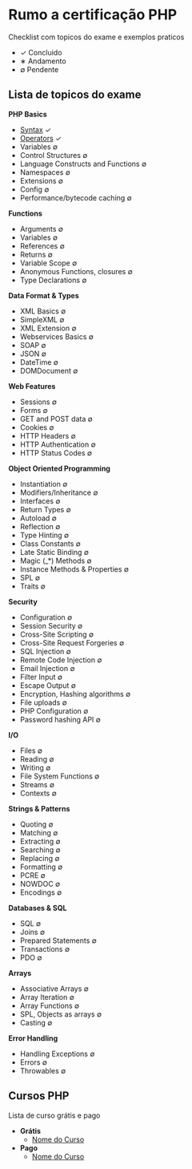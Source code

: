 # Rumo a certificação PHP
Checklist com topicos do exame e exemplos praticos

- &check; Concluido
- &lowast; Andamento
- &empty; Pendente

## Lista de topicos do exame
**PHP Basics**
- [Syntax](Basics/Syntax.md) &check;
- [Operators](Basics/Operators.md) &check;
- Variables &empty;
- Control Structures &empty;
- Language Constructs and Functions &empty;
- Namespaces &empty;
- Extensions &empty;
- Config &empty;
- Performance/bytecode caching &empty;

**Functions**
- Arguments &empty;
- Variables &empty;
- References &empty;
- Returns &empty;
- Variable Scope &empty;
- Anonymous Functions, closures &empty;
- Type Declarations &empty;

**Data Format & Types**
- XML Basics &empty;
- SimpleXML &empty;
- XML Extension &empty;
- Webservices Basics &empty;
- SOAP &empty;
- JSON &empty;
- DateTime &empty;
- DOMDocument &empty;

**Web Features**
- Sessions &empty;
- Forms &empty;
- GET and POST data &empty;
- Cookies &empty;
- HTTP Headers &empty;
- HTTP Authentication &empty;
- HTTP Status Codes &empty;

**Object Oriented Programming**
- Instantiation &empty;
- Modifiers/Inheritance &empty;
- Interfaces &empty;
- Return Types &empty;
- Autoload &empty;
- Reflection &empty;
- Type Hinting &empty;
- Class Constants &empty;
- Late Static Binding &empty;
- Magic (_*) Methods &empty;
- Instance Methods & Properties &empty;
- SPL &empty;
- Traits &empty;

**Security**
- Configuration &empty;
- Session Security &empty;
- Cross-Site Scripting &empty;
- Cross-Site Request Forgeries &empty;
- SQL Injection &empty;
- Remote Code Injection &empty;
- Email Injection &empty;
- Filter Input &empty;
- Escape Output &empty;
- Encryption, Hashing algorithms &empty;
- File uploads &empty;
- PHP Configuration &empty;
- Password hashing API &empty;

**I/O**
- Files &empty;
- Reading &empty;
- Writing &empty;
- File System Functions &empty;
- Streams &empty;
- Contexts &empty;

**Strings & Patterns**
- Quoting &empty;
- Matching &empty;
- Extracting &empty;
- Searching &empty;
- Replacing &empty;
- Formatting &empty;
- PCRE &empty;
- NOWDOC &empty;
- Encodings &empty;

**Databases & SQL**
- SQL &empty;
- Joins &empty;
- Prepared Statements &empty;
- Transactions &empty;
- PDO &empty;

**Arrays**
- Associative Arrays &empty;
- Array Iteration &empty;
- Array Functions &empty;
- SPL, Objects as arrays  &empty;
- Casting &empty;

**Error Handling**
- Handling Exceptions &empty;
- Errors &empty;
- Throwables &empty;

## Cursos PHP
Lista de curso grátis e pago

- **Grátis**
    * [Nome do Curso]()
- **Pago**
    * [Nome do Curso]()